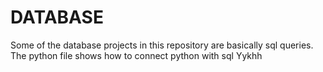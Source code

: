 # DATABASE

Some of the database projects in this repository are basically sql queries.<br />
The python file shows how to connect python with sql
Yykhh
